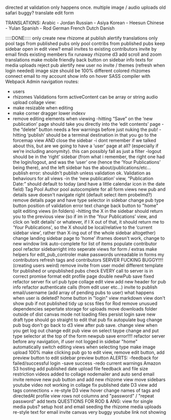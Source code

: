 directed at validation only happens once.
multiple image / audio uploads
old safari buggy?
translate edit form

TRANSLATIONS:
Arabic - Jordan
Russian - Asiya
Korean - Heesun
Chinese - Yulan
Spanish - Rod
German
French
Dutch
Danish

:::::DONE:::::
only create new rhizome at publish
alertify translations
only pool tags from published pubs
only pool contribs from published pubs
keep sidebar open in edit view?
email invites to existing contributors
invite by email finds existing members
fix runaway rhizome
d3 add scroll and zoom
translations
make mobile friendly
back button on sidebar
info texts for media uploads
reject pub alertify
new user no invite / themes (refresh when login needed)
image size should be 100%
different colored rhizomes
connect email to my account
show info on hover
SASS compiler with Webpack
Admin navigation routes:
- users
- rhizomes
Validations form
activeContent can be array or string
audio upload
collage view: 
- make resizable when editing
- make corner dragger lower indexv
- remove editing elements when viewing
-hitting “Save” on the ‘new publication’ page should take you directly into the ‘edit contents’ page
-the “delete” button needs a few warnings before just nuking the pub!
-hitting ‘publish’ should be a terminal destination in that you go to the forcemap view AND close the sidebar
-i dont remember if we talked about this, but are we going to have a ‘user’ page at all? (especially if we’re including anonymity). this can possibly fall as just a filter
-logout should be in the ‘right’ sidebar (from what i remember, the right one had the login/logout, and was the ‘user’ one (hence the ‘Your Publications’ being there), and the left sidebar has the about/publications/etc…
publish error: shouldn't publish unless validation ok.
Validation as behaviours for all views
-in the ‘new publication’ view, “Publication Date:” should default to today (and have a little calendar icon in the date field)
Tag Pool
Author pool 
autocomplete for all form views
new pub and details save doesn't navigate right (default select item probelmd?)
remove details page and have type selector in sidebar
change pub type button
position of validation error text
change back button to "home"
split editing views (in folders)
-hitting the X in the sidebar should return you to the previous view (so if im in the ‘Your Publications’ view, and click on ‘edit details’ or whatever, if I X out of that, it should return me to ‘Your Publications’, so the X should be local/relative to the ‘current sidebar view’, rather than X-ing out of the whole sidebar altogether)
change landing sidebar page to 'home'
iframes doesn't work, change to new window link
auto-complete for list of items
populate contributor pool
refactor sidebarright into seperate views for form / extras
make helpers for edit_pub_controler
make passwords unreadable in forms
my contributors
refresh tags and contributors
SERVER FUCKING BUGGY!!!! (creating users weird)
remove invite from user model
different template for published or unpublished pubs
check EVERY call to server is in correct promise format
edit profile page
double newPub save fixed
refactor server
fix url pub type
collage edit view
add new header for pub info
refactor authenticate calls (from edit user etc...)
invite to publish email/username (add array of pending pubs to user)
what happens when user is deleted?
home button in "login" view
markdown view
don't show pub if not published
tidy up scss files for Rod
remove unusued dependencies
sepertate storage for uploads
move downloads folder outside of dist
canvas mode not loading files
persist login
save new draft type should go straight to edit that pub
fix autopulate bug
change pub bug
don't go back to d3 view after pub save.
change view when you get log out
change edit pub view on select taype change and put type selector at the top of the form
newpub save error!!!!
refactor server
before any navigation, if user not logged in sidebar "home"
automatically switch editing views when selecting type
make image upload 100%
make clicking pub go to edit view, remove edit button, add preview button to edit sidebar
preview button
ALERTS:
-feedback for failed/successful login
-save success
-redo current warnings
Amazon S3 hosting
add published date
upload file feedback and file size restriction
videos added to collage
nodemailer and auto send email invite
remove new pub button and add new rhizome view
move sidebars
youtube video not working in collage
fix published date
D3 view add tags connections + re-style
D3 view hover
change names of tags and directedAt
profile view rows not columns and "password" / "repeat password"
add texts
QUESTIONS FOR ROD & ANG:
view for single media pubs?
setup host and email
seeding the rhizome
media uploads re-style
text for email invite
canvas very buggy
youtube link not showing
